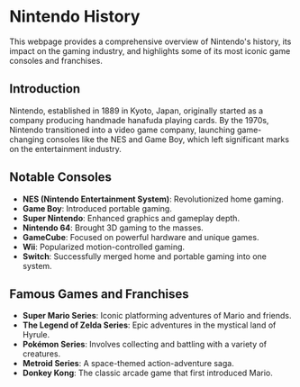 # Nintendo History

This webpage provides a comprehensive overview of Nintendo's history, its impact on the gaming industry, and highlights some of its most iconic game consoles and franchises.

## Introduction

Nintendo, established in 1889 in Kyoto, Japan, originally started as a company producing handmade hanafuda playing cards. By the 1970s, Nintendo transitioned into a video game company, launching game-changing consoles like the NES and Game Boy, which left significant marks on the entertainment industry.

## Notable Consoles

- **NES (Nintendo Entertainment System)**: Revolutionized home gaming.
- **Game Boy**: Introduced portable gaming.
- **Super Nintendo**: Enhanced graphics and gameplay depth.
- **Nintendo 64**: Brought 3D gaming to the masses.
- **GameCube**: Focused on powerful hardware and unique games.
- **Wii**: Popularized motion-controlled gaming.
- **Switch**: Successfully merged home and portable gaming into one system.

## Famous Games and Franchises

- **Super Mario Series**: Iconic platforming adventures of Mario and friends.
- **The Legend of Zelda Series**: Epic adventures in the mystical land of Hyrule.
- **Pokémon Series**: Involves collecting and battling with a variety of creatures.
- **Metroid Series**: A space-themed action-adventure saga.
- **Donkey Kong**: The classic arcade game that first introduced Mario.
